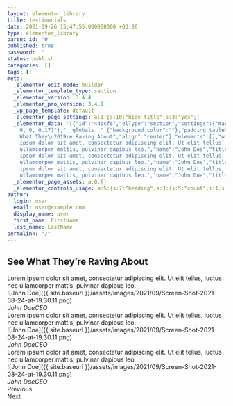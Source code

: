 ```yaml
---
layout: elementor_library
title: testimonials
date: 2021-09-26 15:47:55.000000000 +03:00
type: elementor_library
parent_id: '0'
published: true
password: ''
status: publish
categories: []
tags: []
meta:
  _elementor_edit_mode: builder
  _elementor_template_type: section
  _elementor_version: 3.4.4
  _elementor_pro_version: 3.4.1
  _wp_page_template: default
  _elementor_page_settings: a:1:{s:10:"hide_title";s:3:"yes";}
  _elementor_data: '[{"id":"44bcf6","elType":"section","settings":{"margin":{"unit":"px","top":"0","right":0,"bottom":"0","left":0,"isLinked":false},"padding":{"unit":"px","top":"40","right":"0","bottom":"40","left":"0","isLinked":false},"height":"min-height","custom_height":{"unit":"px","size":430,"sizes":[]},"background_background":"classic","box_shadow_box_shadow":{"horizontal":0,"vertical":0,"blur":19,"spread":0,"color":"rgba(0,
    0, 0, 0.17)"},"__globals__":{"background_color":""},"padding_tablet":{"unit":"px","top":"10","right":"10","bottom":"10","left":"10","isLinked":true}},"elements":[{"id":"69386789","elType":"column","settings":{"_column_size":100,"_inline_size":null},"elements":[{"id":"38828546","elType":"widget","settings":{"title":"See
    What They\u2019re Raving About","align":"center"},"elements":[],"widgetType":"heading"},{"id":"1908c7a7","elType":"widget","settings":{"space":{"unit":"px","size":16,"sizes":[]}},"elements":[],"widgetType":"spacer"},{"id":"3a4754a4","elType":"widget","settings":{"slides":[{"content":"Lorem
    ipsum dolor sit amet, consectetur adipiscing elit. Ut elit tellus, luctus nec
    ullamcorper mattis, pulvinar dapibus leo.","name":"John Doe","title":"CEO","image":{"url":"http:\/\/online.codespread.io\/wp-content\/uploads\/2021\/08\/Screen-Shot-2021-08-24-at-19.30.11.png","id":99,"alt":"","source":"library"},"_id":"62c7ac0"},{"content":"Lorem
    ipsum dolor sit amet, consectetur adipiscing elit. Ut elit tellus, luctus nec
    ullamcorper mattis, pulvinar dapibus leo.","name":"John Doe","title":"CEO","image":{"url":"http:\/\/online.codespread.io\/wp-content\/uploads\/2021\/08\/Screen-Shot-2021-08-24-at-19.30.11.png","id":99,"alt":"","source":"library"},"_id":"ac80294"},{"content":"Lorem
    ipsum dolor sit amet, consectetur adipiscing elit. Ut elit tellus, luctus nec
    ullamcorper mattis, pulvinar dapibus leo.","name":"John Doe","title":"CEO","image":{"url":"http:\/\/online.codespread.io\/wp-content\/uploads\/2021\/08\/Screen-Shot-2021-08-24-at-19.30.11.png","id":99,"alt":"","source":"library"},"_id":"d0c502d"}],"slides_per_view":"3","content_typography_typography":"custom","content_typography_font_family":"Roboto","content_typography_font_size":{"unit":"px","size":16,"sizes":[]},"content_typography_font_weight":"400","content_typography_font_style":"normal","__globals__":{"content_color":"globals\/colors?id=secondary"}},"elements":[],"widgetType":"testimonial-carousel"}],"isInner":false}],"isInner":false}]'
  _elementor_page_assets: a:0:{}
  _elementor_controls_usage: a:5:{s:7:"heading";a:3:{s:5:"count";i:1;s:15:"control_percent";i:1;s:8:"controls";a:1:{s:7:"content";a:1:{s:13:"section_title";a:2:{s:5:"title";i:1;s:5:"align";i:1;}}}}s:6:"spacer";a:3:{s:5:"count";i:1;s:15:"control_percent";i:0;s:8:"controls";a:1:{s:7:"content";a:1:{s:14:"section_spacer";a:1:{s:5:"space";i:1;}}}}s:20:"testimonial-carousel";a:3:{s:5:"count";i:1;s:15:"control_percent";i:2;s:8:"controls";a:2:{s:7:"content";a:1:{s:14:"section_slides";a:2:{s:6:"slides";i:1;s:15:"slides_per_view";i:1;}}s:5:"style";a:1:{s:21:"section_content_style";a:5:{s:29:"content_typography_typography";i:1;s:30:"content_typography_font_family";i:1;s:28:"content_typography_font_size";i:1;s:30:"content_typography_font_weight";i:1;s:29:"content_typography_font_style";i:1;}}}}s:6:"column";a:3:{s:5:"count";i:1;s:15:"control_percent";i:0;s:8:"controls";a:1:{s:6:"layout";a:1:{s:6:"layout";a:1:{s:12:"_inline_size";i:1;}}}}s:7:"section";a:3:{s:5:"count";i:1;s:15:"control_percent";i:2;s:8:"controls";a:3:{s:8:"advanced";a:1:{s:16:"section_advanced";a:3:{s:6:"margin";i:1;s:7:"padding";i:1;s:14:"padding_tablet";i:1;}}s:6:"layout";a:1:{s:14:"section_layout";a:2:{s:6:"height";i:1;s:13:"custom_height";i:1;}}s:5:"style";a:2:{s:18:"section_background";a:1:{s:21:"background_background";i:1;}s:14:"section_border";a:1:{s:21:"box_shadow_box_shadow";i:1;}}}}}
author:
  login: user
  email: user@example.com
  display_name: user
  first_name: FirstName
  last_name: LastName
permalink: "/"
---
```

## See What They’re Raving About

Lorem ipsum dolor sit amet, consectetur adipiscing elit. Ut elit tellus, luctus nec ullamcorper mattis, pulvinar dapibus leo.  
 ![John Doe]({{ site.baseurl }}/assets/images/2021/09/Screen-Shot-2021-08-24-at-19.30.11.png)  
<cite>John DoeCEO</cite>  
 Lorem ipsum dolor sit amet, consectetur adipiscing elit. Ut elit tellus, luctus nec ullamcorper mattis, pulvinar dapibus leo.  
 ![John Doe]({{ site.baseurl }}/assets/images/2021/09/Screen-Shot-2021-08-24-at-19.30.11.png)  
<cite>John DoeCEO</cite>  
 Lorem ipsum dolor sit amet, consectetur adipiscing elit. Ut elit tellus, luctus nec ullamcorper mattis, pulvinar dapibus leo.  
 ![John Doe]({{ site.baseurl }}/assets/images/2021/09/Screen-Shot-2021-08-24-at-19.30.11.png)  
<cite>John DoeCEO</cite>  
 Previous  
 Next

